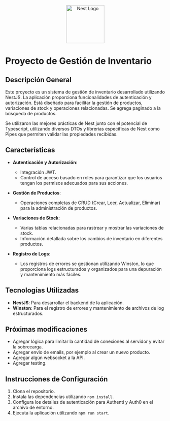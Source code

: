 <p align="center">
  <a href="http://nestjs.com/" target="blank"><img src="https://nestjs.com/img/logo-small.svg" width="120" alt="Nest Logo" /></a>
</p>

# Proyecto de Gestión de Inventario

## Descripción General
Este proyecto es un sistema de gestión de inventario desarrollado utilizando NestJS. La aplicación proporciona funcionalidades de autenticación y autorización. Está diseñado para facilitar la gestión de productos, variaciones de stock y operaciones relacionadas. Se agrega paginado a la búsqueda de productos.

Se utilizaron las mejores prácticas de Nest junto con el potencial de Typescript, utilizando diversos DTOs y librerias especificas de Nest como Pipes que permiten validar las propiedades recibidas.

## Características
- **Autenticación y Autorización**:
  - Integración JWT.
  - Control de acceso basado en roles para garantizar que los usuarios tengan los permisos adecuados para sus acciones.


- **Gestión de Productos**:
  - Operaciones completas de CRUD (Crear, Leer, Actualizar, Eliminar) para la administración de productos.

- **Variaciones de Stock**:
  - Varias tablas relacionadas para rastrear y mostrar las variaciones de stock.
  - Información detallada sobre los cambios de inventario en diferentes productos.

- **Registro de Logs**:
  - Los registros de errores se gestionan utilizando Winston, lo que proporciona logs estructurados y organizados para una depuración y mantenimiento más fáciles.

## Tecnologías Utilizadas
- **NestJS**: Para desarrollar el backend de la aplicación.
- **Winston**: Para el registro de errores y mantenimiento de archivos de log estructurados.

## Próximas modificaciones

- Agregar lógica para limitar la cantidad de conexiones al servidor y evitar la sobrecarga.
- Agregar envio de emails, por ejemplo al crear un nuevo producto.
- Agregar algún websocket a la API.
- Agregar testing.

## Instrucciones de Configuración
1. Clona el repositorio.
2. Instala las dependencias utilizando `npm install`.
3. Configura los detalles de autenticación para Authenti y Auth0 en el archivo de entorno.
4. Ejecuta la aplicación utilizando `npm run start`.

